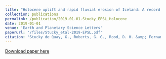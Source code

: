 ```yaml
---
title: "Holocene uplift and rapid fluvial erosion of Iceland: A record of post-glacial landscape evolution"
collection: publications
permalink: /publication/2019-01-01-Stucky_EPSL_Holocene
date: 2019-01-01
venue: 'Earth and Planetary Science Letters'
paperurl: '/files/Stucky_etal-2019-EPSL.pdf'
citation: 'Stucky de Quay, G., Roberts, G. G., Rood, D. H. &amp; Fernandes, V. M. (2019). Holocene uplift and rapid fluvial erosion of Iceland: A record of post-glacial landscape evolution, Earth Planetary Science Letters, 505, 118–130. https://doi.org/10.1016/j.epsl.2018.10.026'
---
```


<a href='/files/Stucky_etal-2019-EPSL.pdf'>Download paper here</a>
